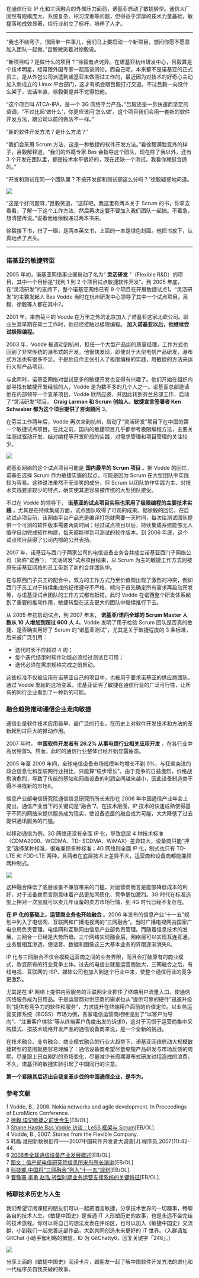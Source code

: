 在通信行业 IP
化和三网融合的外部压力面前，诺基亚启动了敏捷转型。通信大厂固然有规模庞大、系统复杂、积习深重等问题，但得益于深厚的技术力量基础，敏捷落地成效显著，给行业树立了标杆、培养了人才。

* * *

“我也不绕弯子，很简单一件事儿，我们马上要启动一个新项目，想问你愿不愿意加入团队一起做。”吕毅微笑着对徐毅说。

“新项目吗？是做什么的项目？”徐毅有点诧异。在诺基亚杭州研发中心，吕毅算是个技术明星，经常跟外国专家一起高谈阔论。而自己呢，本来都不是诺基亚的正式员工，是从外包公司派遣到诺基亚来做测试工作的，最近因为对技术的好奇心主动加入新成立的
Linux 平台部门，这才有机会跟吕毅打打交道。不过吕毅一向没什么架子，说话率直，徐毅倒是并不觉得怕他。

“这个项目叫 ATCA-IPA，是一个 3G
网络平台产品，”吕毅还是一贯快速而坚定的语调，“不过比起‘做什么’，你更应该问‘怎么做’。这个项目我们会用一套新的软件开发方法，跟公司以前的做法不一样。”

“新的软件开发方法？是什么方法？”

“我们会采用 Scrum 方法，这是一种敏捷的软件开发方法。”看徐毅满脸意外的样子，吕毅解释道，“我们的外籍专家 Bas
会指导这个团队，现在除了我以外，还有 3 个开发在团队里，都是技术水平很好的，现在还缺一个测试，我看你就挺合适的。”

“开发和测试在同一个团队里？不按开发部和测试部这么分吗？”徐毅疑惑地问道。

![](https://images.gitbook.cn/30b04310-1e22-11e9-b53e-275fb2472a56)

“这是个好问题呀，”吕毅笑道，“这样吧，我这里有两本关于 Scrum
的书，你拿去看看，了解一下这个工作方法，然后再决定要不要加入我们团队一起搞。不着急，想清楚再说。”说着他给徐毅递过两本书来。

徐毅接下书，扫了一眼，是两本英文书，上面的一本是绿色封面。他把书放下，认真地点了点头。

* * *

### 诺基亚的敏捷转型

2005 年初，诺基亚网络事业部启动了名为“ **灵活研发** ”（Flexible R&D）的项目，其中一个目标是“找到 1 到 2
个项目试点敏捷软件开发”。到 2005 年底，在“灵活研发”的支持下，整个诺基亚网络已有 9 个项目在开展敏捷试点1。“灵活研发”的主要发起人 Bas
Vodde 当时在杭州研发中心领导了其中一个试点项目，吕毅、徐毅等人都在其中2。

2001 年，来自荷兰的 Vodde 在万里之外的北京加入了诺基亚这家北欧公司。职业生涯早期在荷兰工作时，他已经接触过极限编程。
**加入诺基亚以后，他继续尝试极限编程。**

2003 年，Vodde
被调动到杭州，担任一个大型产品组的质量经理，工作方式也回到了非常传统的瀑布式的开发。他很快发现，即使对于大型电信产品研发，瀑布式方法也有很多不足。于是他自作主张引入了极限编程的实践，用敏捷的方法来运行大型产品项目。

与此同时，诺基亚网络对尝试更多的敏捷开发也变得有兴趣了。他们开始在组织内部寻找有敏捷开发经验的人，Vodde
是为数不多的几个人之一。诺基亚总部邀请他在内部领导一个变革项目，Vodde 欣然应邀，并因此转到芬兰总部工作，启动了“灵活研发”项目。 **Craig
Larman 和 Scrum 创始人、敏捷宣言签署者 Ken Schwaber 都为这个项目提供了咨询顾问** 3。

在芬兰工作两年后，Vodde
再次来到杭州，启动了“灵活研发”项目下在中国的第一个敏捷试点项目。在此之前，国内的敏捷项目几乎都参考极限编程方法，主要关注测试驱动开发、结对编程等开发阶段的实践，对需求管理和项目管理的关注较少。

![](https://images.gitbook.cn/3d3f49f0-1e22-11e9-81dc-01c1439effce)

诺基亚网络的这个试点项目可能是 **国内最早的 Scrum 项目** 。据 Vodde 的回忆，诺基亚选择 Scrum 作为敏捷实施的起点，可能是因为
Scrum 在大型团队中实践较为容易。这种说法虽然不无谈笑的成分，但 Scrum
以团队协作实践为主、对技术实践要求较少的特点，确实使其更容易被传统的大型团队接受。

不过在 Vodde 的领导下， **诺基亚的试点项目实际也采用了极限编程的主要技术实践**
。尤其是在持续集成方面，试点团队取得了可观的成果。据徐毅的回忆，在启动试点项目前，该网络平台产品光是编译打包就需要一天时间，每次给测试团队提供一个可测的软件版本需要两周时间；经过试点项目以后，持续集成系统能够无人值守自动完成软件构建，每天都能得到可测试的软件版本。到
2006 年底，这个试点项目获得了公司内部的公开表扬。

2007 年，诺基亚与西门子两家公司的电信设备业务合并成立诺基亚西门子网络公司（简称“诺西”），“灵活研发”试点项目结束，以 Scrum
为主的敏捷工作方式则被原先诺基亚网络的员工带到了新的合并团队中。

在与原西门子员工的配合中，双方的工作方式乃至价值观出现了激烈的冲突，例如西门子员工对于持续集成的纪律遵守不严格、倾向于首先确定所有需求再启动开发等，与诺基亚试点团队的工作方式都有抵牾。此时
Vodde 在诺西整个研发体系起到了重要的推动作用，敏捷转型在这支更大的团队中继续推行下去。

从 2005 年初启动试点，到 2007 年末， **诺基亚/诺西全球的 Scrum Master 人数从 10 人增加到超过 600 人**
4。Vodde 发明了用于检验 Scrum 团队是否真的敏捷、是否确实用好了 Scrum 的“诺基亚测试”，尤其是关于敏捷程度的 3
条标准，后来被广泛引用：

  * 迭代时长不应超过 4 周；
  * 每个迭代结束时软件功能必须经过测试且可用；
  * 迭代必须在需求规格完成之前启动。

这些标准不仅被应用在诺基亚自己的项目中，也被用于要求诺基亚的供应商团队。通过 Vodde
发起的这场变革，诺基亚证明了敏捷在通信行业的广泛可行性，让所有的同行企业看到了一种新的可能。

### 融合趋势推动通信企业走向敏捷

通信业是软件技术应用最早、最广泛的行业，在历史上对软件开发技术和方法的革新起到过巨大的推动作用。

2007 年时， **中国软件开发者有 26.2% 从事电信行业相关应用开发** ，在各行业中高居榜首5。然而，此时的通信行业整体已经开始显露疲态。

2005 年至 2009 年间，全球电信设备市场规模年均增长不到
9%，与狂飙突进的政企信息化和互联网行业相比，只能算“稳步增长”。由于竞争的日益激烈，价格战愈演愈烈，导致了传统的基站和网络设备的利润空间越来越小，因此设备制造商不得不寻找新的市场6。

信息产业部电信研究院通信信息研究所所长宋彤在 2006 年中国通信产业年会上提出，通信产业当下的关键词是“融合”7。在技术层面，IP
技术的快速成熟使得基于不同的网络来提供服务成为现实，使设备底层的融合成为可能，大大降低了过去提供通讯服务的门槛。

以移动通信为例，3G 网络还没有全面 IP 化，导致底层 4 种技术标准（CDMA2000、WCDMA、TD-
SCDMA、WiMAX）差异较大，设备商只能“押宝”选择某种标准，很难兼顾多种标准；4G 网络则全面 IP 化，制式也只有 TD-LTE 和 FDD-LTE
两种，且两者在底层技术上差异不大，运营商和设备商都能兼顾两种制式。

![](https://images.gitbook.cn/449f6950-1e22-11e9-91bd-8dbe1a8a4702)

这种融合降低了底层设备不兼容带来的门槛，对运营商而言是能够降低成本的利好，对于设备商而言则意味着产品更加同质化、竞争更加激烈。3G
时代在标准选型上押对一次宝就可以卖几年设备的卖方市场行情，到 4G 时代已经不复存在。

**在 IP 化的基础上，运营商业务也开始融合** 。2006
年发布的信息产业“十一五”规划中列入了电信网、互联网和广播电视网的“三网融合”。当时广播电视网由国家广电总局负责管理，电信网和互联网由信息产业部负责管理。而随着信息技术的发展，三网合一已经是大势所趋。三个网络实现融合后，网络层可以实现互连互通，业务层相互渗透，使话音、数据和图像这三大基本业务的界限逐渐消失8。

IP
化与三网融合不仅会模糊运营商之间的业务界限，而且会打破原有的商业模式，改变原有的行业竞争主体。过去的电信业就是运营商独大，三网融合之后，有线电视、互联网的
ISP、媒体公司也加入到这个行业中来，使整个通信行业的竞争更激烈。

尤其是在 IP
网络上提供内容服务的互联网企业抓住了终端用户流量入口，使通信网络服务成为日用品。于是运营商对供应商的需求也从“提供可靠的硬件”迅速升级到“提供有竞争力的软件和服务”，力求提升在终端用户面前的价值定位。以业务运营支撑系统（BOSS）市场为例，各家电信运营商相继提出了“以客户为导向”、“注重客户体验”等从终端客户角度出发的诉求9，这对于习惯于运营商集中采购模式、按技术规格开发产品的通信设备商来说，是一个全新的挑战。

在技术融合、业务融合、商业模式融合的行业大趋势下，诺基亚网络启动大规模敏捷转型的意图就更容易理解了：通信设备商希望尽量缩短产品研发与市场反馈的周期，尽量跟上日益剧烈的市场变化，尽量减少长周期瀑布式研发过程造成的浪费。不久，诺基亚的敏捷实验引起了中国同行的注意。

**第一个紧随其后迈出自我变革步伐的中国通信企业，是华为。**

### 参考文献

1 Vodde, B., 2006. Nokia networks and agile development. In Proceedings of
EuroMicro Conference.  
2 [徐毅.诺记敏捷之前世今生](http://kaverjody.com/history-of-nokia-nsn-agile/)[EB/OL].  
3 [Shane Hastie.Bas Vodde 访谈：LeSS 框架与
Scrum](https://www.infoq.cn/article/singapore-vodde-less)[EB/OL].  
4 Vodde, B., 2007. Stories from the Flexible Company.  
5 韩磊.谁把新桃换旧符——2007中国软件开发者大调查[J].程序员,2007(11):42-44.  
6
[2006年全球通信设备产业发展概述](http://www.coema.org.cn/news/dir/228/200707183301.html)[EB/OL].  
7
[图文：信产部电信研究院信息所宋彤所长演讲](http://tech.sina.com.cn/t/2006-11-30/23221265603.shtml)[EB/OL].  
8
[科技部.中国将"三网融合"列入"十一五"规划](http://www.most.gov.cn/gnwkjdt/200512/t20051201_26559.htm)[EB/OL].  
9
[曹豫珊,李勇,赵泓.转型时期业务运营支撑系统的关键特征](https://www.huawei.com/ilink/cn/download/HW_080074)[EB/OL].

### 畅聊技术历史与人生

我们希望订阅课程的朋友们可以一起把酒言敏捷，分享技术世界的一切趣事，畅聊各自的技术人生。《敏捷中国史》是普通 IT
人形塑历史的故事，也是永远不会完结的技术旅程。你可以将自己的想法发表在评论区，也可以加入《敏捷中国史》交流群，小到我们一起完善这部作品，大到共同创造未来更好的
IT 世界。（入群请加 GitChat 小助手伽利略的微信，ID 为 GitChatty6，回复关键字「246」。）

![](https://images.gitbook.cn/101a2170-3529-11e9-ac96-ed1c76eb80e8)

分享上面的《敏捷中国史》阅读卡片，跟朋友一起了解中国软件开发方法的进化和一代程序员自我突破的故事。

